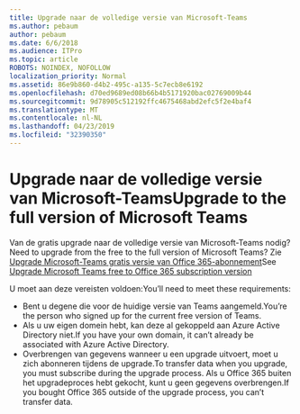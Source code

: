 ```yaml
---
title: Upgrade naar de volledige versie van Microsoft-Teams
ms.author: pebaum
author: pebaum
ms.date: 6/6/2018
ms.audience: ITPro
ms.topic: article
ROBOTS: NOINDEX, NOFOLLOW
localization_priority: Normal
ms.assetid: 86e9b860-d4b2-495c-a135-5c7ecb8e6192
ms.openlocfilehash: d70ed9689ed08b66b4b5171920bac02769009b44
ms.sourcegitcommit: 9d78905c512192ffc4675468abd2efc5f2e4baf4
ms.translationtype: MT
ms.contentlocale: nl-NL
ms.lasthandoff: 04/23/2019
ms.locfileid: "32390350"
---
```

# <a name="upgrade-to-the-full-version-of-microsoft-teams"></a><span data-ttu-id="5e914-102">Upgrade naar de volledige versie van Microsoft-Teams</span><span class="sxs-lookup"><span data-stu-id="5e914-102">Upgrade to the full version of Microsoft Teams</span></span>

<span data-ttu-id="5e914-103">Van de gratis upgrade naar de volledige versie van Microsoft-Teams nodig?</span><span class="sxs-lookup"><span data-stu-id="5e914-103">Need to upgrade from the free to the full version of Microsoft Teams?</span></span> <span data-ttu-id="5e914-104">Zie [Upgrade Microsoft-Teams gratis versie van Office 365-abonnement](https://docs.microsoft.com/en-us/microsoftteams/upgrade-freemium)</span><span class="sxs-lookup"><span data-stu-id="5e914-104">See [Upgrade Microsoft Teams free to Office 365 subscription version](https://docs.microsoft.com/en-us/microsoftteams/upgrade-freemium)</span></span>

<span data-ttu-id="5e914-105">U moet aan deze vereisten voldoen:</span><span class="sxs-lookup"><span data-stu-id="5e914-105">You’ll need to meet these requirements:</span></span>
- <span data-ttu-id="5e914-106">Bent u degene die voor de huidige versie van Teams aangemeld.</span><span class="sxs-lookup"><span data-stu-id="5e914-106">You’re the person who signed up for the current free version of Teams.</span></span>
- <span data-ttu-id="5e914-107">Als u uw eigen domein hebt, kan deze al gekoppeld aan Azure Active Directory niet.</span><span class="sxs-lookup"><span data-stu-id="5e914-107">If you have your own domain, it can’t already be associated with Azure Active Directory.</span></span>
- <span data-ttu-id="5e914-108">Overbrengen van gegevens wanneer u een upgrade uitvoert, moet u zich abonneren tijdens de upgrade.</span><span class="sxs-lookup"><span data-stu-id="5e914-108">To transfer data when you upgrade, you must subscribe during the upgrade process.</span></span> <span data-ttu-id="5e914-109">Als u Office 365 buiten het upgradeproces hebt gekocht, kunt u geen gegevens overbrengen.</span><span class="sxs-lookup"><span data-stu-id="5e914-109">If you bought Office 365 outside of the upgrade process, you can’t transfer data.</span></span>


